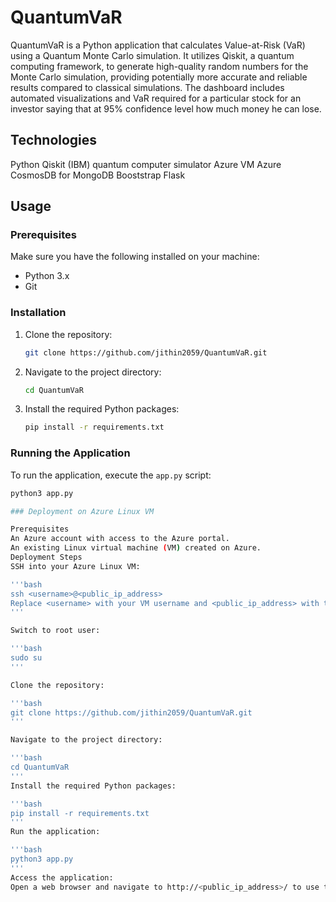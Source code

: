 # QuantumVaR

QuantumVaR is a Python application that calculates Value-at-Risk (VaR) using a Quantum Monte Carlo simulation. It utilizes Qiskit, a quantum computing framework, to generate high-quality random numbers for the Monte Carlo simulation, providing potentially more accurate and reliable results compared to classical simulations.
The dashboard includes automated visualizations and VaR required for a particular stock for an investor saying that at 95% confidence level how much money he can lose. 

## Technologies
Python
Qiskit (IBM) quantum computer simulator
Azure VM
Azure CosmosDB for MongoDB
Booststrap
Flask

## Usage

### Prerequisites

Make sure you have the following installed on your machine:

- Python 3.x
- Git

### Installation

1. Clone the repository:
    ```bash
    git clone https://github.com/jithin2059/QuantumVaR.git
    ```

2. Navigate to the project directory:
    ```bash
    cd QuantumVaR
    ```

3. Install the required Python packages:
    ```bash
    pip install -r requirements.txt
    ```

### Running the Application

To run the application, execute the `app.py` script:

```bash
python3 app.py

### Deployment on Azure Linux VM

Prerequisites
An Azure account with access to the Azure portal.
An existing Linux virtual machine (VM) created on Azure.
Deployment Steps
SSH into your Azure Linux VM:

'''bash
ssh <username>@<public_ip_address>
Replace <username> with your VM username and <public_ip_address> with the public IP address of your VM.
'''

Switch to root user:

'''bash
sudo su
'''

Clone the repository:

'''bash
git clone https://github.com/jithin2059/QuantumVaR.git
'''

Navigate to the project directory:

'''bash
cd QuantumVaR
'''
Install the required Python packages:

'''bash
pip install -r requirements.txt
'''
Run the application:

'''bash
python3 app.py
'''
Access the application:
Open a web browser and navigate to http://<public_ip_address>/ to use the application. Replace <public_ip_address> with the public IP address of your VM.


